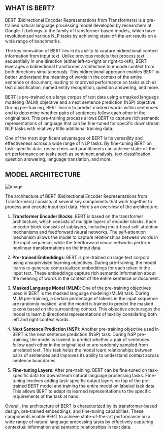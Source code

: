 ## WHAT IS BERT?
BERT (Bidirectional Encoder Representations from Transformers) is a pre-trained natural language processing model developed by researchers at Google. It belongs to the family of transformer-based models, which have revolutionized various NLP tasks by achieving state-of-the-art results on a wide range of benchmarks.

The key innovation of BERT lies in its ability to capture bidirectional context information from input text. Unlike previous models that process text sequentially in one direction (either left-to-right or right-to-left), BERT leverages a bidirectional transformer architecture to encode context from both directions simultaneously. This bidirectional approach enables BERT to better understand the meaning of words in the context of the entire sentence or document, leading to improved performance on tasks such as text classification, named entity recognition, question answering, and more.

BERT is pre-trained on a large corpus of text data using a masked language modeling (MLM) objective and a next sentence prediction (NSP) objective. During pre-training, BERT learns to predict masked words within sentences and to determine whether pairs of sentences follow each other in the original text. This pre-training process allows BERT to capture rich semantic representations of language that can be fine-tuned for specific downstream NLP tasks with relatively little additional training data.

One of the most significant advantages of BERT is its versatility and effectiveness across a wide range of NLP tasks. By fine-tuning BERT on task-specific data, researchers and practitioners can achieve state-of-the-art performance on tasks such as sentiment analysis, text classification, question answering, language translation, and more.

## MODEL ARCHITECTURE
![image](https://github.com/Ro-han12/CAEI_AI_MODELS/assets/95674406/93e2d19e-3d61-4d3f-b161-c22374919dfb)


The architecture of BERT (Bidirectional Encoder Representations from Transformers) consists of several key components that work together to process and encode input text data. Here's an overview of the architecture:

1. **Transformer Encoder Blocks**: BERT is based on the transformer architecture, which consists of multiple layers of encoder blocks. Each encoder block consists of sublayers, including multi-head self-attention mechanisms and feedforward neural networks. The self-attention mechanism allows the model to capture relationships between words in the input sequence, while the feedforward neural networks perform nonlinear transformations on the input data.

2. **Pre-trained Embeddings**: BERT is pre-trained on large text corpora using unsupervised learning objectives. During pre-training, the model learns to generate contextualized embeddings for each token in the input text. These embeddings capture rich semantic information about the meaning of words in the context of the entire sentence or document.

3. **Masked Language Model (MLM)**: One of the pre-training objectives used in BERT is the masked language modeling (MLM) task. During MLM pre-training, a certain percentage of tokens in the input sequence are randomly masked, and the model is trained to predict the masked tokens based on the surrounding context. This objective encourages the model to learn bidirectional representations of text by considering both left and right context words.

4. **Next Sentence Prediction (NSP)**: Another pre-training objective used in BERT is the next sentence prediction (NSP) task. During NSP pre-training, the model is trained to predict whether a pair of sentences follow each other in the original text or are randomly sampled from unrelated text. This task helps the model learn relationships between pairs of sentences and improves its ability to understand context across sentence boundaries.

5. **Fine-tuning Layers**: After pre-training, BERT can be fine-tuned on task-specific data for downstream natural language processing tasks. Fine-tuning involves adding task-specific output layers on top of the pre-trained BERT model and training the entire model on labeled task data. This allows BERT to adapt its learned representations to the specific requirements of the task at hand.

Overall, the architecture of BERT is characterized by its transformer-based design, pre-trained embeddings, and fine-tuning capabilities. These components enable BERT to achieve state-of-the-art performance on a wide range of natural language processing tasks by effectively capturing contextual information and semantic relationships in text data.
